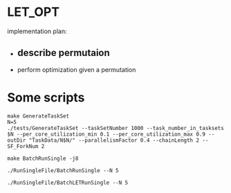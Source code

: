 # LET_OPT
implementation plan:
- describe permutaion
    - 
- perform optimization given a permutation


# Some scripts
```
make GenerateTaskSet
N=5
./tests/GenerateTaskSet --taskSetNumber 1000 --task_number_in_tasksets $N --per_core_utilization_min 0.1 --per_core_utilization_max 0.9 --outDir "TaskData/N$N/" --parallelismFactor 0.4 --chainLength 2 --SF_ForkNum 2

make BatchRunSingle -j8

./RunSingleFile/BatchRunSingle --N 5

./RunSingleFile/BatchLETRunSingle --N 5
```